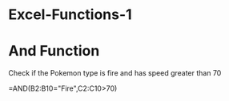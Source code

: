 # Excel-Functions-1

# And Function
Check if the Pokemon type is fire and has speed greater than 70

=AND(B2:B10="Fire",C2:C10>70)
 
